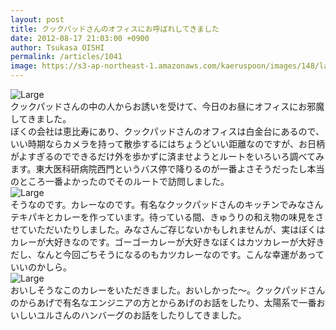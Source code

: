 ```yaml
---
layout: post
title: クックパッドさんのオフィスにお呼ばれしてきました
date: 2012-08-17 21:03:00 +0900
author: Tsukasa OISHI
permalink: /articles/1041
image: https://s3-ap-northeast-1.amazonaws.com/kaeruspoon/images/148/large.JPG?1345204809
---
```



![Large](https://s3-ap-northeast-1.amazonaws.com/kaeruspoon/images/148/large.JPG?1345204809)  
クックパッドさんの中の人からお誘いを受けて、今日のお昼にオフィスにお邪魔してきました。  
ぼくの会社は恵比寿にあり、クックパッドさんのオフィスは白金台にあるので、いい時期ならカメラを持って散歩するにはちょうどいい距離なのですが、お日柄がよすぎるのでできるだけ外を歩かずに済ませようとルートをいろいろ調べてみます。東大医科研病院西門というバス停で降りるのが一番よさそうだったし本当のところ一番よかったのでそのルートで訪問しました。  
 ![Large](https://s3-ap-northeast-1.amazonaws.com/kaeruspoon/images/150/large.JPG?1345205014)  
そうなのです。カレーなのです。有名なクックパッドさんのキッチンでみなさんテキパキとカレーを作っています。待っている間、きゅうりの和え物の味見をさせていただいたりしました。みなさんご存じないかもしれませんが、実はぼくはカレーが大好きなのです。ゴーゴーカレーが大好きなぼくはカツカレーが大好きだし、なんと今回ごちそうになるのもカツカレーなのです。こんな幸運があっていいのかしら。  
 ![Large](https://s3-ap-northeast-1.amazonaws.com/kaeruspoon/images/149/large.JPG?1345204952)  
おいしそうなこのカレーをいただきました。おいしかった〜。クックパッドさんのからあげで有名なエンジニアの方とからあげのお話をしたり、太陽系で一番おいしいユルさんのハンバーグのお話をしたりしてきました。  

